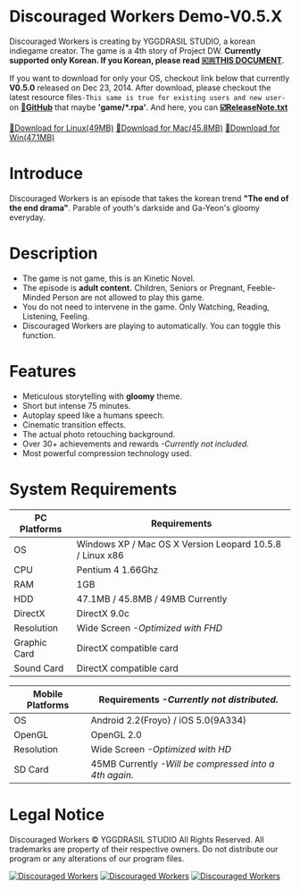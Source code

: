 Discouraged Workers Demo-V0.5.X
===================
Discouraged Workers is creating by YGGDRASIL STUDIO, a korean indiegame creator. The game is a 4th story of Project DW. **Currently supported only Korean. If you Korean, please read <a href="https://github.com/YGGDRASIL-STUDIO/Discouraged-Workers/blob/master/README-ko_KR.md" target="_blank">:kr:THIS DOCUMENT</a>**.

If you want to download for only your OS, checkout link below that currently <strong>V0.5.0</strong> released on Dec 23, 2014. After download, please checkout the latest resource files`-This same is true for existing users and new user-` on **<a href="https://github.com/YGGDRASIL-STUDIO/Discouraged-Workers" target="_blank">:link:GitHub</a>** that maybe **'game/*.rpa'**.  And here, you can **<a href="https://github.com/YGGDRASIL-STUDIO/Discouraged-Workers/blob/master/ReleaseNote.txt" target="_blank">:ballot_box_with_check:ReleaseNote.txt</a>**

[:floppy_disk:Download for Linux(49MB)](https://mega.co.nz/#!WtJBgKRK!XVtfelQthA3vW5GrFZt3AaKT4yfdeY43wG5f2P33Dh0) [:floppy_disk:Download for Mac(45.8MB)](https://mega.co.nz/#!f1IECLpJ!OIeBS2_YubTLQzNVDxq7Gvv9edKYWambc1PmPG04GRA) [:floppy_disk:Download for Win(47.1MB)](https://mega.co.nz/#!TshURLQQ!A3rd6z5v9CKCwL6bPaqqWnbgNlVHzovN6fj4109q9bk)


Introduce
===================
Discouraged Workers is an episode that takes the korean trend **"The end of the end drama"**. Parable of youth's darkside and Ga-Yeon's gloomy everyday.


Description
===================
- The game is not game, this is an Kinetic Novel.
- The episode is **adult content.** Children, Seniors or Pregnant, Feeble-Minded Person are not allowed to play this game.
- You do not need to intervene in the game. Only Watching, Reading, Listening, Feeling.
- Discouraged Workers are playing to automatically. You can toggle this function.


Features
===================
- Meticulous storytelling with **gloomy** theme.
- Short but intense 75 minutes.
- Autoplay speed like a humans speech.
- Cinematic transition effects.
- The actual photo retouching background.
- Over 30+ achievements and rewards *-Currently not included.*
- Most powerful compression technology used.


System Requirements
===================
PC Platforms | Requirements
------------ | -------------
OS | Windows XP / Mac OS X Version Leopard 10.5.8 / Linux x86
CPU | Pentium 4 1.66Ghz
RAM | 1GB
HDD | 47.1MB / 45.8MB / 49MB Currently
DirectX | DirectX 9.0c
Resolution | Wide Screen *-Optimized with FHD*
Graphic Card | DirectX compatible card
Sound Card | DirectX compatible card


Mobile Platforms | Requirements *-Currently not distributed.*
------------ | -------------
OS | Android 2.2(Froyo) / iOS 5.0(9A334)
OpenGL | OpenGL 2.0
Resolution | Wide Screen *-Optimized with HD*
SD Card | 45MB Currently *-Will be compressed into a 4th again.*


Legal Notice
===================
Discouraged Workers :copyright: YGGDRASIL STUDIO All Rights Reserved.
All trademarks are property of their respective owners.
Do not distribute our program or any alterations of our program files.

<a href="http://www.indiedb.com/games/discouraged-workers" title="View Discouraged Workers on Indie DB" target="_blank"><img src="http://button.indiedb.com/popularity/medium/games/37293.png" alt="Discouraged Workers" /></a> <a href="http://www.slidedb.com/games/discouraged-workers" title="View Discouraged Workers on Slide DB" target="_blank"><img src="http://button.slidedb.com/popularity/medium/games/37293.png" alt="Discouraged Workers" /></a> <a href="http://www.moddb.com/games/discouraged-workers" title="View Discouraged Workers on Mod DB" target="_blank"><img src="http://button.moddb.com/popularity/medium/games/37293.png" alt="Discouraged Workers" /></a>
